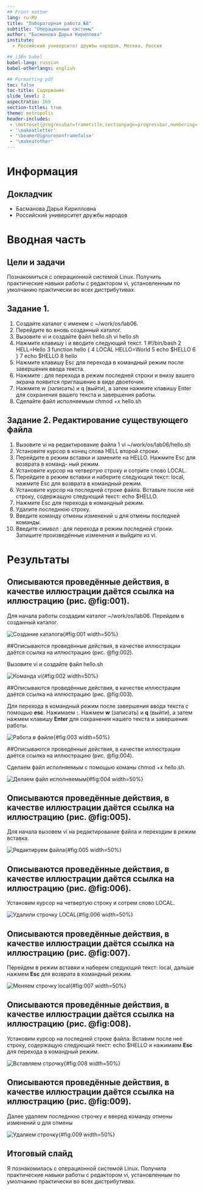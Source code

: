 ```yaml
---
## Front matter
lang: ru-RU
title: "Лабораторная работа №8"
subtitle: "Операционные системы"
author: "Басманова Дарья Кириллова"
institute:
  - Российский университет дружбы народов, Москва, Россия

## i18n babel
babel-lang: russian
babel-otherlangs: english

## Formatting pdf
toc: false
toc-title: Содержание
slide_level: 2
aspectratio: 169
section-titles: true
theme: metropolis
header-includes:
 - \metroset{progressbar=frametitle,sectionpage=progressbar,numbering=fraction}
 - '\makeatletter'
 - '\beamer@ignorenonframefalse'
 - '\makeatother'
---
```


# Информация

## Докладчик

  * Басманова Дарья Кирилловна
  * Российский университет дружбы народов

# Вводная часть

## Цели и задачи

Познакомиться с операционной системой Linux. Получить практические навыки работы с редактором vi, установленным по умолчанию практически во всех дистрибутивах.

## **Задание 1.**

1. Создайте каталог с именем с ~/work/os/lab06.
2. Перейдите во вновь созданный каталог.
3. Вызовите vi и создайте файл hello.sh
 vi hello.sh
4. Нажмите клавишу i и вводите следующий текст.
1 #!/bin/bash
2 HELL=Hello
3 function hello {
4 LOCAL HELLO=World
5 echo $HELLO
6 }
7 echo $HELLO
8 hello
5. Нажмите клавишу Esc для перехода в командный режим после завершения ввода
текста.
6. Нажмите : для перехода в режим последней строки и внизу вашего экрана появится
приглашение в виде двоеточия.
7. Нажмите w (записать) и q (выйти), а затем нажмите клавишу Enter для сохранения
вашего текста и завершения работы.
8. Сделайте файл исполняемым
 chmod +x hello.sh

## **Задание 2.** Редактирование существующего файла

1. Вызовите vi на редактирование файла
1 vi ~/work/os/lab06/hello.sh
2. Установите курсор в конец слова HELL второй строки.
3. Перейдите в режим вставки и замените на HELLO. Нажмите Esc для возврата в команд-
ный режим.
4. Установите курсор на четвертую строку и сотрите слово LOCAL.
5. Перейдите в режим вставки и наберите следующий текст: local, нажмите Esc для
возврата в командный режим.
6. Установите курсор на последней строке файла. Вставьте после неё строку, содержащую
следующий текст: echo $HELLO.
7. Нажмите Esc для перехода в командный режим.
8. Удалите последнюю строку.
9. Введите команду отмены изменений u для отмены последней команды.
10. Введите символ : для перехода в режим последней строки. Запишите произведённые
изменения и выйдите из vi.

# Результаты

## Описываются проведённые действия, в качестве иллюстрации даётся ссылка на иллюстрацию (рис. @fig:001).

Для начала работы создадим каталог ~/work/os/lab06. Перейдем в созданный каталог.

![Создание каталога](image/1.png){#fig:001 width=50%}

##Описываются проведённые действия, в качестве иллюстрации даётся ссылка на иллюстрацию (рис. @fig:002).

Вызовите vi и создайте файл hello.sh

![Команда vi](image/2.png){#fig:002 width=50%}

##Описываются проведённые действия, в качестве иллюстрации даётся ссылка на иллюстрацию (рис. @fig:003).

Для перехода в командный режим после завершения ввода текста с помощью **esc**. Нажимаем **:**. Нажмем **w** (записать) и **q** (выйти), а затем нажмем клавишу **Enter** для сохранения нашего текста и завершения работы.

![Работа в файле](image/3.png){#fig:003 width=50%}

##Описываются проведённые действия, в качестве иллюстрации даётся ссылка на иллюстрацию (рис. @fig:004).

Сделаем файл исполняемым с помощью команы chmod +x hello.sh.

![Делаем файл исполняемым](image/4.png){#fig:004 width=50%}


## Описываются проведённые действия, в качестве иллюстрации даётся ссылка на иллюстрацию (рис. @fig:005).

Для начала вызовем vi на редактирование файла и переходим в режим вставка.

![Редактируем файла](image/5.png){#fig:005 width=50%}

## Описываются проведённые действия, в качестве иллюстрации даётся ссылка на иллюстрацию (рис. @fig:006).

Установим курсор на четвертую строку и сотрем слово LOCAL. 

![Удалили строчку LOCAL](image/6.png){#fig:006 width=50%}

## Описываются проведённые действия, в качестве иллюстрации даётся ссылка на иллюстрацию (рис. @fig:007).

Перейдем в режим вставки и наберем следующий текст: local, дальше нажмем **Esc** для возврата в командный режим.

![Меняем строчку local](image/7.png){#fig:007 width=50%}

## Описываются проведённые действия, в качестве иллюстрации даётся ссылка на иллюстрацию (рис. @fig:008).

Установим курсор на последней строке файла. Вставим после неё строку, содержащую
следующий текст: echo $HELLO и нажимаем **Esc** для перехода в командный режим.

![Вставляем строчку](image/8.png){#fig:008 width=50%}

## Описываются проведённые действия, в качестве иллюстрации даётся ссылка на иллюстрацию (рис. @fig:009).

Далее удаляем последнюю строчку и вверед команду отмены изменений u для отмены

![Удаляем строчку](image/9.png){#fig:009 width=50%}


## Итоговый слайд

Я познакомилась с операционной системой Linux. Получила практические навыки работы с редактором vi, установленным по умолчанию практически во всех дистрибутивах.

